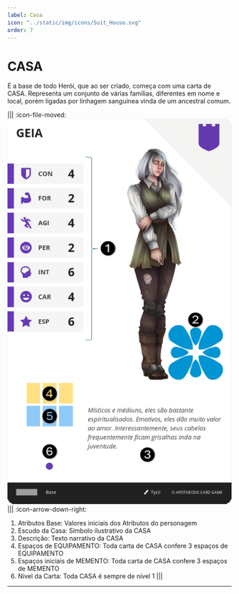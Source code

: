 ```yaml
---
label: Casa
icon: "../static/img/icons/Suit_House.svg"
order: 7
---
```


# CASA

É a base de todo Herói, que ao ser criado, começa com uma carta de CASA. Representa um conjunto de várias famílias, diferentes em nome e local, porém ligadas por linhagem sanguínea vinda de um ancestral comum.

||| :icon-file-moved:
![](../static/img/cards/house.png)
||| :icon-arrow-down-right:
1.	Atributos Base: Valores iniciais dos Atributos do personagem
2.	Escudo da Casa: Símbolo ilustrativo da CASA
3.	Descrição: Texto narrativo da CASA
4.	Espaços de EQUIPAMENTO: Toda carta de CASA confere 3 espaços de EQUIPAMENTO
5.	Espaços iniciais de MEMENTO: Toda carta de CASA confere 3 espaços de MEMENTO
6.	Nível da Carta: Toda CASA é sempre de nível 1
|||

---